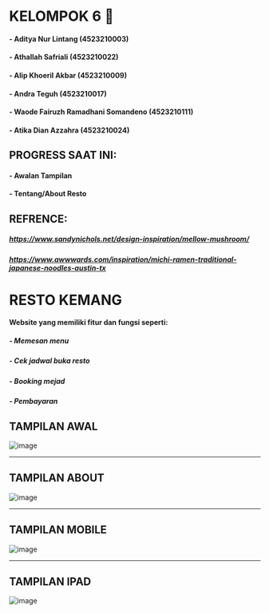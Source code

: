 # KELOMPOK 6 🚀
#### - Aditya Nur Lintang (4523210003)
#### - Athallah Safriali (4523210022)
#### - Alip Khoeril Akbar (4523210009)
#### - Andra Teguh (4523210017)
#### - Waode Fairuzh Ramadhani Somandeno (4523210111)
#### - Atika Dian Azzahra (4523210024)

## PROGRESS SAAT INI:
#### - Awalan Tampilan
#### - Tentang/About Resto

## REFRENCE:
##### https://www.sandynichols.net/design-inspiration/mellow-mushroom/
##### https://www.awwwards.com/inspiration/michi-ramen-traditional-japanese-noodles-austin-tx

# RESTO KEMANG
#### Website yang memiliki fitur dan fungsi seperti:
##### - Memesan menu
##### - Cek jadwal buka resto
##### - Booking mejad
##### - Pembayaran

## TAMPILAN AWAL
![image](https://github.com/user-attachments/assets/087c9ba1-838c-4465-bd42-2c8ff84c56e4)

---
## TAMPILAN ABOUT
![image](https://github.com/user-attachments/assets/90a5f175-846b-480c-a28f-ae73ae9dad48)

---
## TAMPILAN MOBILE
![image](https://github.com/user-attachments/assets/3b6e2982-8eb4-44d2-a1d8-02508e89ea15)

---
## TAMPILAN IPAD
![image](https://github.com/user-attachments/assets/58f18c8d-29b5-4636-8db2-6319d2816691)
